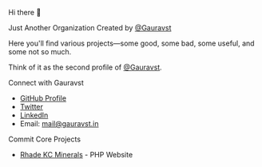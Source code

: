 Hi there 👋

Just Another Organization Created by [@Gauravst](https://github.com/Gauravst)

Here you'll find various projects—some good, some bad, some useful, and some not so much.

Think of it as the second profile of [@Gauravst](https://github.com/Gauravst).

Connect with Gauravst

- [GitHub Profile](https://github.com/Gauravst)
- [Twitter](https://x.com/Commit_Core)
- [LinkedIn](https://www.linkedin.com/in/gauravsinghtangariya/)
- Email: mail@gauravst.in

Commit Core Projects

- [Rhade KC Minerals](https://github.com/Gauravst/rhadeMinerals-PHP) - PHP Website


